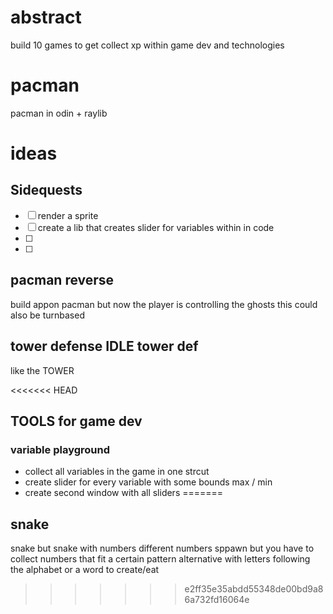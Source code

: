 # abstract
build 10 games to get collect xp within game dev and technologies

# pacman
pacman in odin + raylib

# ideas
## Sidequests
- [ ] render a sprite
- [ ] create a lib that creates slider for variables within in code 
- [ ]
- [ ]

## pacman reverse
build appon pacman but now the player is controlling the ghosts
this could also be turnbased

## tower defense IDLE tower def
like the TOWER

<<<<<<< HEAD
## TOOLS for game dev

### variable playground
- collect all variables in the game in one strcut
- create slider for every variable with some bounds max / min 
- create second window with all sliders 
=======
## snake 
snake but snake with numbers different numbers sppawn but you have to collect numbers that fit a certain pattern 
alternative with letters following the alphabet or a word to create/eat
>>>>>>> e2ff35e35abdd55348de00bd9a86a732fd16064e
